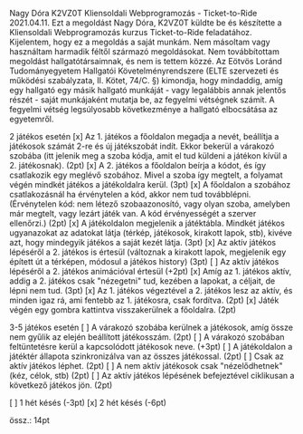 Nagy Dóra
K2VZ0T
Kliensoldali Webprogramozás - Ticket-to-Ride
2021.04.11.
Ezt a megoldást Nagy Dóra, K2VZ0T küldte be és készítette a Kliensoldali Webprogramozás kurzus Ticket-to-Ride feladatához.
Kijelentem, hogy ez a megoldás a saját munkám.
Nem másoltam vagy használtam harmadik féltől származó megoldásokat.
Nem továbbítottam megoldást hallgatótársaimnak, és nem is tettem közzé.
Az Eötvös Loránd Tudományegyetem Hallgatói Követelményrendszere (ELTE szervezeti és működési szabályzata, II. Kötet, 74/C. §) kimondja,
hogy mindaddig, amíg egy hallgató egy másik hallgató munkáját - vagy legalábbis annak jelentős részét - saját munkájaként mutatja be,
az fegyelmi vétségnek számít. A fegyelmi vétség legsúlyosabb következménye a hallgató elbocsátása az egyetemről.


2 játékos esetén
[x] Az 1. játékos a főoldalon megadja a nevét, beállítja a játékosok számát 2-re és új játékszobát indít. Ekkor bekerül a várakozó szobába (itt jelenik meg a szoba kódja, amit el tud küldeni a játékon kívül a 2. játékosnak). (2pt)
[x] A 2. játékos a főoldalon beírja a kódot, és így csatlakozik egy meglévő szobához. Mivel a szoba így megtelt, a folyamat végén mindkét játékos a játékoldalra kerül. (3pt)
[x] A főoldalon a szobához csatlakozásnál ha érvénytelen a kód, akkor nem tud továbblépni. (Érvénytelen kód: nem létező szobaazonosító, vagy olyan szoba, amelyben már megtelt, vagy lezárt játék van. A kód érvényességét a szerver ellenőrzi.) (2pt)
[x] A játékoldalon megjelenik a játéktábla. Mindkét játékos ugyanazokat az adatokat látja (térkép, játékosok, kirakott lapok, stb), kivéve azt, hogy mindegyik játékos a saját kezét látja. (3pt)
[x] Az aktív játékos lépéséről a 2. játékos is értesül (változnak a kirakott lapok, megjelenik egy épített út a térképen, módosul a játékos history) (3pt)
[ ] Az aktív játékos lépéséről a 2. játékos animációval értesül (+2pt)
[x] Amíg az 1. játékos aktív, addig a 2. játékos csak "nézegetni" tud, kezében a lapokat, a céljait, de lépni nem tud. (3pt)
[x] Az 1. játékos végeztével a 2. játékos lesz az aktív, és minden igaz rá, ami fentebb az 1. játékosra, csak fordítva. (2pt)
[x] Játék végén egy gombra kattintva visszakerülnek a főoldalra. (2pt)

3-5 játékos esetén
[ ] A várakozó szobába kerülnek a játékosok, amíg össze nem gyűlik az elején beállított játékosszám. (2pt)
[ ] A várakozó szobában feltüntetésre kerül a kapcsolódott játékosok neve. (+3pt)
[ ] A játékoldalon a játéktér állapota szinkronizálva van az összes játékossal. (2pt)
[ ] Csak az aktív játékos léphet. (2pt)
[ ] A nem aktív játékosok csak "nézelődhetnek" (kéz, célok, stb) (2pt)
[ ] Az aktív játékos lépésének befejeztével ciklikusan a következő játékos jön. (2pt)

[ ] 1 hét késés (-3pt)
[x] 2 hét késés (-6pt)

össz.: 14pt